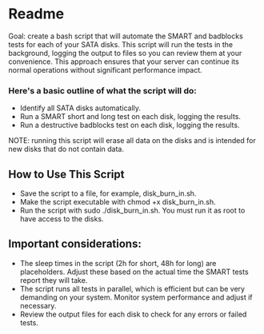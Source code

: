 # Readme

Goal: create a bash script that will automate the SMART and badblocks tests for each of your SATA disks. This script will run the tests in the background, logging the output to files so you can review them at your convenience. This approach ensures that your server can continue its normal operations without significant performance impact.

### Here's a basic outline of what the script will do:
- Identify all SATA disks automatically.
- Run a SMART short and long test on each disk, logging the results.
- Run a destructive badblocks test on each disk, logging the results.

NOTE: running this script will erase all data on the disks and is intended for new disks that do not contain data.

## How to Use This Script

- Save the script to a file, for example, disk_burn_in.sh.
- Make the script executable with chmod +x disk_burn_in.sh.
- Run the script with sudo ./disk_burn_in.sh. You must run it as root to have access to the disks.

## Important considerations:

- The sleep times in the script (2h for short, 48h for long) are placeholders. Adjust these based on the actual time the SMART tests report they will take.
- The script runs all tests in parallel, which is efficient but can be very demanding on your system. Monitor system performance and adjust if necessary.
- Review the output files for each disk to check for any errors or failed tests.

